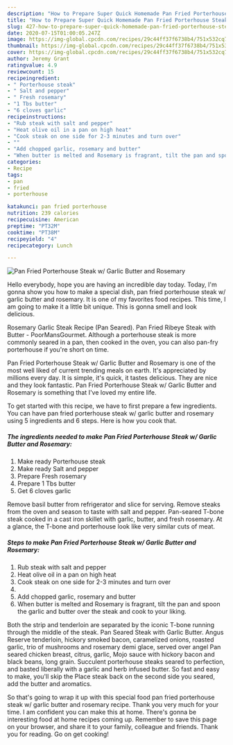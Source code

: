 ```yaml
---
description: "How to Prepare Super Quick Homemade Pan Fried Porterhouse Steak w/ Garlic Butter and Rosemary"
title: "How to Prepare Super Quick Homemade Pan Fried Porterhouse Steak w/ Garlic Butter and Rosemary"
slug: 427-how-to-prepare-super-quick-homemade-pan-fried-porterhouse-steak-w-garlic-butter-and-rosemary
date: 2020-07-15T01:00:05.247Z
image: https://img-global.cpcdn.com/recipes/29c44ff37f6738b4/751x532cq70/pan-fried-porterhouse-steak-w-garlic-butter-and-rosemary-recipe-main-photo.jpg
thumbnail: https://img-global.cpcdn.com/recipes/29c44ff37f6738b4/751x532cq70/pan-fried-porterhouse-steak-w-garlic-butter-and-rosemary-recipe-main-photo.jpg
cover: https://img-global.cpcdn.com/recipes/29c44ff37f6738b4/751x532cq70/pan-fried-porterhouse-steak-w-garlic-butter-and-rosemary-recipe-main-photo.jpg
author: Jeremy Grant
ratingvalue: 4.9
reviewcount: 15
recipeingredient:
- " Porterhouse steak"
- " Salt and pepper"
- " Fresh rosemary"
- "1 Tbs butter"
- "6 cloves garlic"
recipeinstructions:
- "Rub steak with salt and pepper"
- "Heat olive oil in a pan on high heat"
- "Cook steak on one side for 2-3 minutes and turn over"
- ""
- "Add chopped garlic, rosemary and butter"
- "When butter is melted and Rosemary is fragrant, tilt the pan and spoon the garlic and butter over the steak and cook to your liking."
categories:
- Recipe
tags:
- pan
- fried
- porterhouse

katakunci: pan fried porterhouse 
nutrition: 239 calories
recipecuisine: American
preptime: "PT32M"
cooktime: "PT38M"
recipeyield: "4"
recipecategory: Lunch

---
```



![Pan Fried Porterhouse Steak w/ Garlic Butter and Rosemary](https://img-global.cpcdn.com/recipes/29c44ff37f6738b4/751x532cq70/pan-fried-porterhouse-steak-w-garlic-butter-and-rosemary-recipe-main-photo.jpg)

Hello everybody, hope you are having an incredible day today. Today, I'm gonna show you how to make a special dish, pan fried porterhouse steak w/ garlic butter and rosemary. It is one of my favorites food recipes. This time, I am going to make it a little bit unique. This is gonna smell and look delicious.

Rosemary Garlic Steak Recipe (Pan Seared). Pan Fried Ribeye Steak with Butter - PoorMansGourmet. Although a porterhouse steak is more commonly seared in a pan, then cooked in the oven, you can also pan-fry porterhouse if you&#39;re short on time.

Pan Fried Porterhouse Steak w/ Garlic Butter and Rosemary is one of the most well liked of current trending meals on earth. It's appreciated by millions every day. It is simple, it's quick, it tastes delicious. They are nice and they look fantastic. Pan Fried Porterhouse Steak w/ Garlic Butter and Rosemary is something that I've loved my entire life.


To get started with this recipe, we have to first prepare a few ingredients. You can have pan fried porterhouse steak w/ garlic butter and rosemary using 5 ingredients and 6 steps. Here is how you cook that.

<!--inarticleads1-->

##### The ingredients needed to make Pan Fried Porterhouse Steak w/ Garlic Butter and Rosemary:

1. Make ready  Porterhouse steak
1. Make ready  Salt and pepper
1. Prepare  Fresh rosemary
1. Prepare 1 Tbs butter
1. Get 6 cloves garlic


Remove basil butter from refrigerator and slice for serving. Remove steaks from the oven and season to taste with salt and pepper. Pan-seared T-bone steak cooked in a cast iron skillet with garlic, butter, and fresh rosemary. At a glance, the T-bone and porterhouse look like very similar cuts of meat. 

<!--inarticleads2-->

##### Steps to make Pan Fried Porterhouse Steak w/ Garlic Butter and Rosemary:

1. Rub steak with salt and pepper
1. Heat olive oil in a pan on high heat
1. Cook steak on one side for 2-3 minutes and turn over
1. 
1. Add chopped garlic, rosemary and butter
1. When butter is melted and Rosemary is fragrant, tilt the pan and spoon the garlic and butter over the steak and cook to your liking.


Both the strip and tenderloin are separated by the iconic T-bone running through the middle of the steak. Pan Seared Steak with Garlic Butter. Angus Reserve tenderloin, hickory smoked bacon, caramelized onions, roasted garlic, trio of mushrooms and rosemary demi glace, served over angel Pan seared chicken breast, citrus, garlic, Mojo sauce with hickory bacon and black beans, long grain. Succulent porterhouse steaks seared to perfection, and basted liberally with a garlic and herb infused butter. So fast and easy to make, you&#39;ll skip the Place steak back on the second side you seared, add the butter and aromatics. 

So that's going to wrap it up with this special food pan fried porterhouse steak w/ garlic butter and rosemary recipe. Thank you very much for your time. I am confident you can make this at home. There's gonna be interesting food at home recipes coming up. Remember to save this page on your browser, and share it to your family, colleague and friends. Thank you for reading. Go on get cooking!
